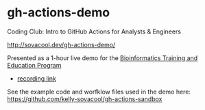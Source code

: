 # gh-actions-demo

Coding Club: Intro to GitHub Actions for Analysts & Engineers

<http://sovacool.dev/gh-actions-demo/>

Presented as a 1-hour live demo for the [Bioinformatics Training and Education Program](https://bioinformatics.ccr.cancer.gov/btep/classes/) 
  - [recording link](https://cbiit.webex.com/cbiit/ldr.php?RCID=3c728d9bd6f2efc3ecad6b72a807a7c2)

See the example code and worfklow files used in the demo here:
<https://github.com/kelly-sovacool/gh-actions-sandbox>
